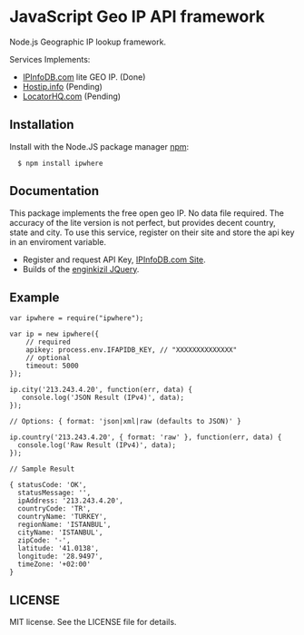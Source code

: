 # JavaScript Geo IP API framework

Node.js Geographic IP lookup framework.

Services Implements:
* [IPInfoDB.com](http://www.ipinfodb.com/) lite GEO IP. (Done)
* [Hostip.info](http://api.hostip.info/get_html.php?ip=12.215.42.19) (Pending)
* [LocatorHQ.com](http://api.locatorhq.com) (Pending)

## Installation

  Install with the Node.JS package manager [npm](http://npmjs.org/):

      $ npm install ipwhere

## Documentation

This package implements the free open geo IP. No data file required. The accuracy of the lite version is not perfect, but provides
decent country, state and city. To use this service, register on their site and store the api key in an enviroment variable.

* Register and request API Key, [IPInfoDB.com Site](http://www.ipinfodb.com/).
* Builds of the [enginkizil JQuery](https://github.com/enginkizil/jqIpLocation).

## Example

    var ipwhere = require("ipwhere");

    var ip = new ipwhere({
        // required
        apikey: process.env.IFAPIDB_KEY, // "XXXXXXXXXXXXXX"
        // optional
        timeout: 5000
    });

    ip.city('213.243.4.20', function(err, data) {
       console.log('JSON Result (IPv4)', data);
    });

    // Options: { format: 'json|xml|raw (defaults to JSON)' }

    ip.country('213.243.4.20', { format: 'raw' }, function(err, data) {
      console.log('Raw Result (IPv4)', data);
    });

    // Sample Result

    { statusCode: 'OK',
      statusMessage: '',
      ipAddress: '213.243.4.20',
      countryCode: 'TR',
      countryName: 'TURKEY',
      regionName: 'ISTANBUL',
      cityName: 'ISTANBUL',
      zipCode: '-',
      latitude: '41.0138',
      longitude: '28.9497',
      timeZone: '+02:00' 
    }

## LICENSE

MIT license. See the LICENSE file for details.
